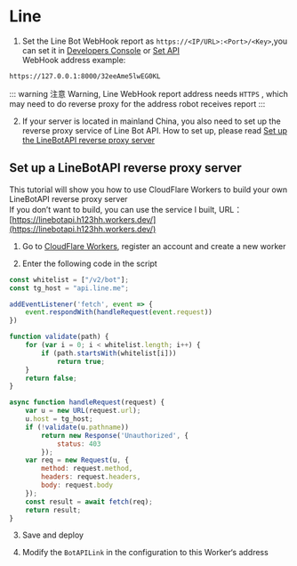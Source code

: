 # Line
1. Set the Line Bot WebHook report as `https://<IP/URL>:<Port>/<Key>`,you can set it in [Developers Console](https://developers.line.biz/console/) or [Set API](https://developers.line.biz/en/reference/messaging-api/#set-webhook-endpoint-url)  
WebHook address example:
```
https://127.0.0.1:8000/32eeAme5lwEG0KL
```
::: warning 注意
Warning, Line WebHook report address needs `HTTPS` , which may need to do reverse proxy for the address robot receives report
:::

2. If your server is located in mainland China, you also need to set up the reverse proxy service of Line Bot API. How to set up, please read [Set up the LineBotAPI reverse proxy server](#set-up-a-linebotapi-reverse-proxy-server)

## Set up a LineBotAPI reverse proxy server
This tutorial will show you how to use CloudFlare Workers to build your own LineBotAPI reverse proxy server  
If you don’t want to build, you can use the service I built, URL：[https://linebotapi.h123hh.workers.dev/](https://linebotapi.h123hh.workers.dev/)  

1. Go to [CloudFlare Workers](https://workers.cloudflare.com/), register an account and create a new worker

2. Enter the following code in the script  
``` js
const whitelist = ["/v2/bot"];
const tg_host = "api.line.me";

addEventListener('fetch', event => {
    event.respondWith(handleRequest(event.request))
})

function validate(path) {
    for (var i = 0; i < whitelist.length; i++) {
        if (path.startsWith(whitelist[i]))
            return true;
    }
    return false;
}

async function handleRequest(request) {
    var u = new URL(request.url);
    u.host = tg_host;
    if (!validate(u.pathname))
        return new Response('Unauthorized', {
            status: 403
        });
    var req = new Request(u, {
        method: request.method,
        headers: request.headers,
        body: request.body
    });
    const result = await fetch(req);
    return result;
}
```
3. Save and deploy

4. Modify the `BotAPILink` in the configuration to this Worker‘s address

